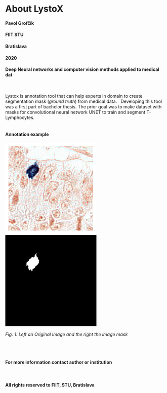 # About LystoX


#### Pavol Grofčík
#### FIIT STU
#### Bratislava
#### 2020
#### Deep Neural networks and computer vision methods applied to medical dat
&nbsp;
&nbsp;
&nbsp;
  
  
Lystox is annotation tool that can help experts in domain to create 
segmentation mask (*ground truth*) from medical data.
&nbsp;
Developing this tool was a first part of bachelor thesis.
The prior goal was to make dataset with masks for convolutional
neural network UNET to train and segment T-Lymphocytes.  
&nbsp;
&nbsp;
#### Annotation example
![img](https://github.com/PavolGrofcik/LystoX/blob/master/figures/train_img_19351.png) 
![img](https://github.com/PavolGrofcik/LystoX/blob/master/figures/train_img_19351_mask.png)  
    
    
        
*Fig. 1: Left an Original Image and the right the image mask*    
&nbsp;  
&nbsp;  
&nbsp;  
#### For more information contact author or institution
&nbsp;
#### All rights reserved to FIIT, STU, Bratislava  
